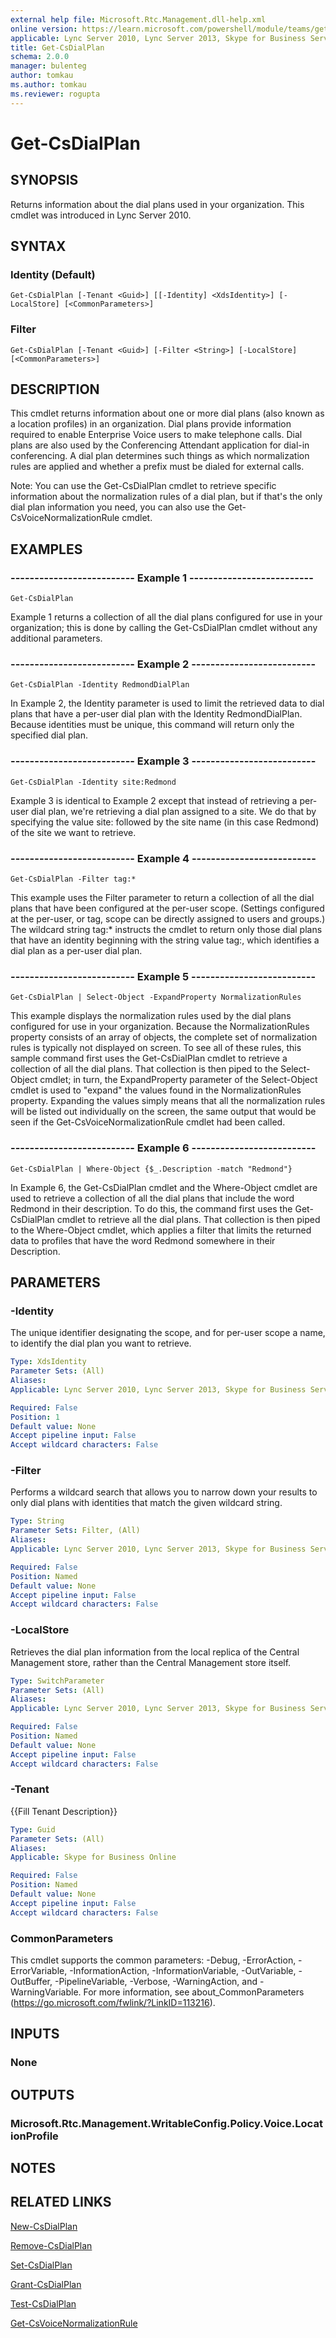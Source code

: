 ```yaml
---
external help file: Microsoft.Rtc.Management.dll-help.xml
online version: https://learn.microsoft.com/powershell/module/teams/get-csdialplan
applicable: Lync Server 2010, Lync Server 2013, Skype for Business Server 2015, Skype for Business Server 2019
title: Get-CsDialPlan
schema: 2.0.0
manager: bulenteg
author: tomkau
ms.author: tomkau
ms.reviewer: rogupta
---
```


# Get-CsDialPlan

## SYNOPSIS
Returns information about the dial plans used in your organization.
This cmdlet was introduced in Lync Server 2010.


## SYNTAX

### Identity (Default)
```
Get-CsDialPlan [-Tenant <Guid>] [[-Identity] <XdsIdentity>] [-LocalStore] [<CommonParameters>]
```

### Filter
```
Get-CsDialPlan [-Tenant <Guid>] [-Filter <String>] [-LocalStore] [<CommonParameters>]
```

## DESCRIPTION
This cmdlet returns information about one or more dial plans (also known as a location profiles) in an organization.
Dial plans provide information required to enable Enterprise Voice users to make telephone calls.
Dial plans are also used by the Conferencing Attendant application for dial-in conferencing.
A dial plan determines such things as which normalization rules are applied and whether a prefix must be dialed for external calls.

Note: You can use the Get-CsDialPlan cmdlet to retrieve specific information about the normalization rules of a dial plan, but if that's the only dial plan information you need, you can also use the Get-CsVoiceNormalizationRule cmdlet.


## EXAMPLES

### -------------------------- Example 1 --------------------------
```
Get-CsDialPlan
```

Example 1 returns a collection of all the dial plans configured for use in your organization; this is done by calling the Get-CsDialPlan cmdlet without any additional parameters.

### -------------------------- Example 2 --------------------------
```
Get-CsDialPlan -Identity RedmondDialPlan
```

In Example 2, the Identity parameter is used to limit the retrieved data to dial plans that have a per-user dial plan with the Identity RedmondDialPlan.
Because identities must be unique, this command will return only the specified dial plan.

### -------------------------- Example 3 --------------------------
```
Get-CsDialPlan -Identity site:Redmond
```

Example 3 is identical to Example 2 except that instead of retrieving a per-user dial plan, we're retrieving a dial plan assigned to a site.
We do that by specifying the value site: followed by the site name (in this case Redmond) of the site we want to retrieve.

### -------------------------- Example 4 --------------------------
```
Get-CsDialPlan -Filter tag:*
```

This example uses the Filter parameter to return a collection of all the dial plans that have been configured at the per-user scope.
(Settings configured at the per-user, or tag, scope can be directly assigned to users and groups.) The wildcard string tag:* instructs the cmdlet to return only those dial plans that have an identity beginning with the string value tag:, which identifies a dial plan as a per-user dial plan.

### -------------------------- Example 5 --------------------------
```
Get-CsDialPlan | Select-Object -ExpandProperty NormalizationRules
```

This example displays the normalization rules used by the dial plans configured for use in your organization.
Because the NormalizationRules property consists of an array of objects, the complete set of normalization rules is typically not displayed on screen.
To see all of these rules, this sample command first uses the Get-CsDialPlan cmdlet to retrieve a collection of all the dial plans.
That collection is then piped to the Select-Object cmdlet; in turn, the ExpandProperty parameter of the Select-Object cmdlet is used to "expand" the values found in the NormalizationRules property.
Expanding the values simply means that all the normalization rules will be listed out individually on the screen, the same output that would be seen if the Get-CsVoiceNormalizationRule cmdlet had been called.

### -------------------------- Example 6 --------------------------
```
Get-CsDialPlan | Where-Object {$_.Description -match "Redmond"}
```

In Example 6, the Get-CsDialPlan cmdlet and the Where-Object cmdlet are used to retrieve a collection of all the dial plans that include the word Redmond in their description.
To do this, the command first uses the Get-CsDialPlan cmdlet to retrieve all the dial plans.
That collection is then piped to the Where-Object cmdlet, which applies a filter that limits the returned data to profiles that have the word Redmond somewhere in their Description.


## PARAMETERS

### -Identity
The unique identifier designating the scope, and for per-user scope a name, to identify the dial plan you want to retrieve.

```yaml
Type: XdsIdentity
Parameter Sets: (All)
Aliases: 
Applicable: Lync Server 2010, Lync Server 2013, Skype for Business Server 2015, Skype for Business Server 2019

Required: False
Position: 1
Default value: None
Accept pipeline input: False
Accept wildcard characters: False
```

### -Filter
Performs a wildcard search that allows you to narrow down your results to only dial plans with identities that match the given wildcard string.

```yaml
Type: String
Parameter Sets: Filter, (All)
Aliases: 
Applicable: Lync Server 2010, Lync Server 2013, Skype for Business Server 2015, Skype for Business Server 2019

Required: False
Position: Named
Default value: None
Accept pipeline input: False
Accept wildcard characters: False
```

### -LocalStore
Retrieves the dial plan information from the local replica of the Central Management store, rather than the Central Management store itself.

```yaml
Type: SwitchParameter
Parameter Sets: (All)
Aliases: 
Applicable: Lync Server 2010, Lync Server 2013, Skype for Business Server 2015, Skype for Business Server 2019

Required: False
Position: Named
Default value: None
Accept pipeline input: False
Accept wildcard characters: False
```

### -Tenant
{{Fill Tenant Description}}

```yaml
Type: Guid
Parameter Sets: (All)
Aliases: 
Applicable: Skype for Business Online

Required: False
Position: Named
Default value: None
Accept pipeline input: False
Accept wildcard characters: False
```

### CommonParameters
This cmdlet supports the common parameters: -Debug, -ErrorAction, -ErrorVariable, -InformationAction, -InformationVariable, -OutVariable, -OutBuffer, -PipelineVariable, -Verbose, -WarningAction, and -WarningVariable. For more information, see about_CommonParameters (https://go.microsoft.com/fwlink/?LinkID=113216).


## INPUTS

### None


## OUTPUTS

###  Microsoft.Rtc.Management.WritableConfig.Policy.Voice.LocationProfile


## NOTES

## RELATED LINKS

[New-CsDialPlan](New-CsDialPlan.md)

[Remove-CsDialPlan](Remove-CsDialPlan.md)

[Set-CsDialPlan](Set-CsDialPlan.md)

[Grant-CsDialPlan](Grant-CsDialPlan.md)

[Test-CsDialPlan](Test-CsDialPlan.md)

[Get-CsVoiceNormalizationRule](Get-CsVoiceNormalizationRule.md)

